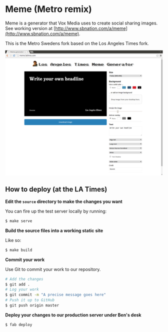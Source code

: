# Meme (Metro remix)

Meme is a generator that Vox Media uses to create social sharing images. See working version at [http://www.sbnation.com/a/meme](http://www.sbnation.com/a/meme).

This is the Metro Swedens fork based on the Los Angeles Times fork.

![screenshot](readme.png)

How to deploy (at the LA Times)
-------------------------------

**Edit the ``source`` directory to make the changes you want**

You can fire up the test server locally by running:

```bash
$ make serve
```

**Build the source files into a working static site**

Like so:

```bash
$ make build
```

**Commit your work**

Use Git to commit your work to our repository.

```bash
# Add the changes
$ git add .
# Log your work
$ git commit -m "A precise message goes here"
# Push it up to GitHub
$ git push origin master
```

**Deploy your changes to our production server under Ben's desk**

```bash
$ fab deploy
```
